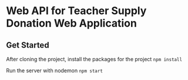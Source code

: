 #  Web API for Teacher Supply Donation Web Application

## Get Started
After cloning the project, install the packages for the project
```npm install```

Run the server with nodemon
```npm start```